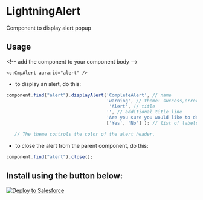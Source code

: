 # LightningAlert

Component to display alert popup 

## Usage

&lt;!-- add the component to your component body --&gt;

```
<c:CmpAlert aura:id="alert" />
```

* to display an alert, do this: 

```javascript
component.find("alert").displayAlert('CompleteAlert', // name
                                     'warning', // theme: success,error,warning,info
                                      'Alert', // title
                                     '', // additional title line
                                     'Are you sure you would like to delete ?', // message in alert box
                                     ['Yes', 'No'] ); // list of labels for buttons to be displayed

   // The theme controls the color of the alert header.

```



* to close the alert from the parent component, do this:

```javascript
component.find("alert").close();
```

## Install using the button below:

<a href="https://githubsfdeploy.herokuapp.com?owner=veenasundara&repo=LightningAlert">
  <img alt="Deploy to Salesforce"
       src="https://raw.githubusercontent.com/afawcett/githubsfdeploy/master/src/main/webapp/resources/img/deploy.png">
</a>
